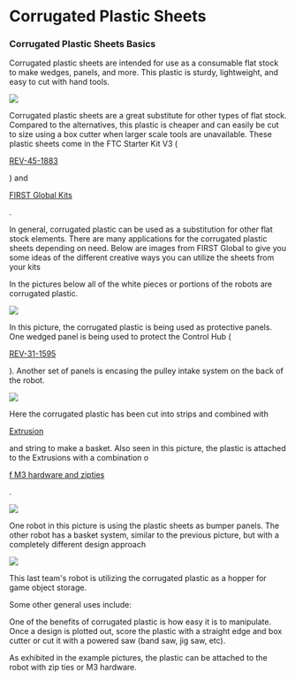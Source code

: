 # Corrugated Plastic Sheets

### Corrugated Plastic Sheets Basics <a href="#corrugated-plastic-sheets-basics" id="corrugated-plastic-sheets-basics"></a>

Corrugated plastic sheets are intended for use as a consumable flat stock to make wedges, panels, and more. This plastic is sturdy, lightweight, and easy to cut with hand tools.

![](https://2589213514-files.gitbook.io/\~/files/v0/b/gitbook-legacy-files/o/assets%2F-M5yw0n8IneF5-9ybLjT%2F-M8zoMdkzTteUMFd8w\_r%2F-M9-1DPnUUvg2sh-hwWi%2FCorrugated%20Plastic%20Sheet%20\(from%20online\).jpg?alt=media\&token=c0405c1c-28c0-4c39-b8a2-4eddb4bc39ec)

Corrugated plastic sheets are a great substitute for other types of flat stock. Compared to the alternatives, this plastic is cheaper and can easily be cut to size using a box cutter when larger scale tools are unavailable. These plastic sheets come in the FTC Starter Kit V3 (

[REV-45-1883](https://www.revrobotics.com/rev-45-1883/)

) and

[FIRST Global Kits](https://www.revrobotics.com/first-global/)

.

In general, corrugated plastic can be used as a substitution for other flat stock elements. There are many applications for the corrugated plastic sheets depending on need. Below are images from FIRST Global to give you some ideas of the different creative ways you can utilize the sheets from your kits

In the pictures below all of the white pieces or portions of the robots are corrugated plastic.

![](https://2589213514-files.gitbook.io/\~/files/v0/b/gitbook-legacy-files/o/assets%2F-M5yw0n8IneF5-9ybLjT%2F-M8vmWNQpIfKGFT4hhI0%2F-M8vq\_trLR0gBF-BGhEP%2F2S4A4950.JPG?alt=media\&token=bc83cc4b-ac33-4d08-871e-08dee04f915a)

In this picture, the corrugated plastic is being used as protective panels. One wedged panel is being used to protect the Control Hub (

[REV-31-1595](https://www.revrobotics.com/rev-31-1595/)

). Another set of panels is encasing the pulley intake system on the back of the robot.

![](https://2589213514-files.gitbook.io/\~/files/v0/b/gitbook-legacy-files/o/assets%2F-M5yw0n8IneF5-9ybLjT%2F-M8vmWNQpIfKGFT4hhI0%2F-M8vpHsKytt30RGLnd1O%2F2S4A6572.JPG?alt=media\&token=229f4f27-8359-4233-884e-7280533f8790)

Here the corrugated plastic has been cut into strips and combined with

[Extrusion](https://www.revrobotics.com/ftc/structure/15mm-extrusion/)

and string to make a basket. Also seen in this picture, the plastic is attached to the Extrusions with a combination o

[f M3 hardware and zipties](https://www.revrobotics.com/ftc/hardware/fasteners/)

.

![](https://2589213514-files.gitbook.io/\~/files/v0/b/gitbook-legacy-files/o/assets%2F-M5yw0n8IneF5-9ybLjT%2F-M8vmWNQpIfKGFT4hhI0%2F-M8vpCAderZmKKFBZf5h%2F2S4A6666.JPG?alt=media\&token=2d1a13cc-0738-4b3c-907f-afd8122280b1)

One robot in this picture is using the plastic sheets as bumper panels. The other robot has a basket system, similar to the previous picture, but with a completely different design approach

![](https://2589213514-files.gitbook.io/\~/files/v0/b/gitbook-legacy-files/o/assets%2F-M5yw0n8IneF5-9ybLjT%2F-M8vmWNQpIfKGFT4hhI0%2F-M8vp3dzhkluk3axLoAe%2F2S4A4401.JPG?alt=media\&token=83e58298-1e34-4e2e-a768-dc41f23e1d3b)

This last team's robot is utilizing the corrugated plastic as a hopper for game object storage.

Some other general uses include:

One of the benefits of corrugated plastic is how easy it is to manipulate. Once a design is plotted out, score the plastic with a straight edge and box cutter or cut it with a powered saw (band saw, jig saw, etc).

As exhibited in the example pictures, the plastic can be attached to the robot with zip ties or M3 hardware.
